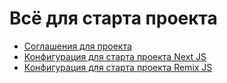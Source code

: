 # Всё для старта проекта

- [Соглашения для проекта](project-agreements/index.md)
- [Конфигурация для старта проекта Next JS](next-js-start.rar)
- [Конфигурация для старта проекта Remix JS](TODO)
